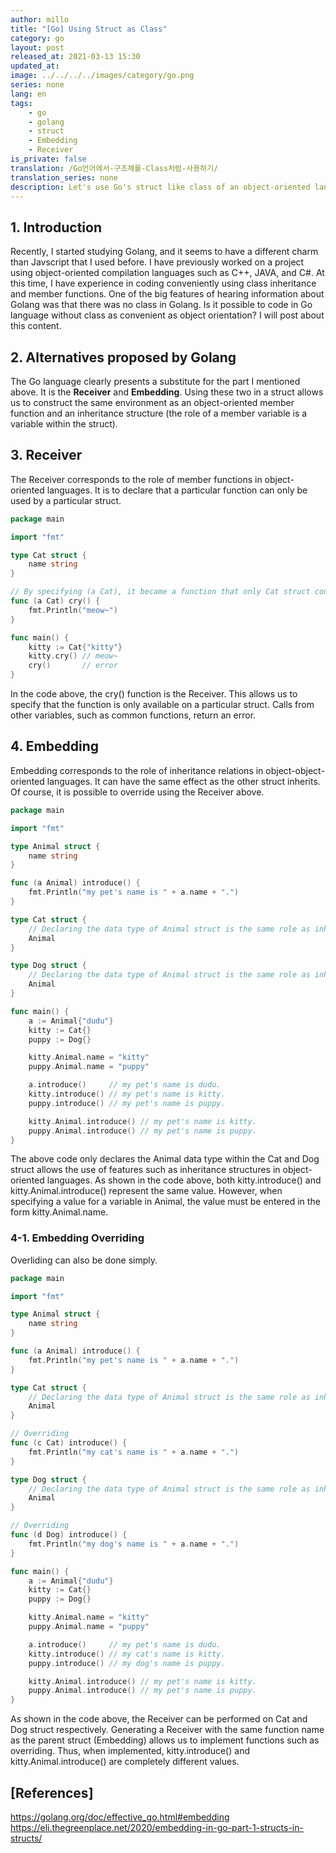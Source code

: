 ```yaml
---
author: millo
title: "[Go] Using Struct as Class"
category: go
layout: post
released_at: 2021-03-13 15:30
updated_at:
image: ../../../../images/category/go.png
series: none
lang: en
tags:
    - go
    - golang
    - struct
    - Embedding
    - Receiver
is_private: false
translation: /Go언어에서-구조체를-Class처럼-사용하기/
translation_series: none
description: Let's use Go's struct like class of an object-oriented language.
---
```


## 1. Introduction

Recently, I started studying Golang, and it seems to have a different charm than Javscript that I used before. I have previously worked on a project using object-oriented compilation languages such as C++, JAVA, and C#. At this time, I have experience in coding conveniently using class inheritance and member functions. One of the big features of hearing information about Golang was that there was no class in Golang. Is it possible to code in Go language without class as convenient as object orientation? I will post about this content.

## 2. Alternatives proposed by Golang

The Go language clearly presents a substitute for the part I mentioned above. It is the **Receiver** and **Embedding**. Using these two in a struct allows us to construct the same environment as an object-oriented member function and an inheritance structure (the role of a member variable is a variable within the struct).

## 3. Receiver

The Receiver corresponds to the role of member functions in object-oriented languages. It is to declare that a particular function can only be used by a particular struct.

```go
package main

import "fmt"

type Cat struct {
	name string
}

// By specifying (a Cat), it became a function that only Cat struct could be called.
func (a Cat) cry() {
	fmt.Println("meow~")
}

func main() {
	kitty := Cat{"kitty"}
	kitty.cry() // meow~
	cry()       // error
}


```

In the code above, the cry() function is the Receiver. This allows us to specify that the function is only available on a particular struct. Calls from other variables, such as common functions, return an error.

## 4. Embedding

Embedding corresponds to the role of inheritance relations in object-object-oriented languages. It can have the same effect as the other struct inherits. Of course, it is possible to override using the Receiver above.

```go
package main

import "fmt"

type Animal struct {
	name string
}

func (a Animal) introduce() {
	fmt.Println("my pet's name is " + a.name + ".")
}

type Cat struct {
	// Declaring the data type of Animal struct is the same role as inheritance.
	Animal
}

type Dog struct {
	// Declaring the data type of Animal struct is the same role as inheritance.
	Animal
}

func main() {
	a := Animal{"dudu"}
	kitty := Cat{}
	puppy := Dog{}

	kitty.Animal.name = "kitty"
	puppy.Animal.name = "puppy"

	a.introduce()     // my pet's name is dudu.
	kitty.introduce() // my pet's name is kitty.
	puppy.introduce() // my pet's name is puppy.

	kitty.Animal.introduce() // my pet's name is kitty.
	puppy.Animal.introduce() // my pet's name is puppy.
}

```

The above code only declares the Animal data type within the Cat and Dog struct allows the use of features such as inheritance structures in object-oriented languages. As shown in the code above, both kitty.introduce() and kitty.Animal.introduce() represent the same value. However, when specifying a value for a variable in Animal, the value must be entered in the form kitty.Animal.name.

### 4-1. Embedding Overriding

Overliding can also be done simply.

```go
package main

import "fmt"

type Animal struct {
	name string
}

func (a Animal) introduce() {
	fmt.Println("my pet's name is " + a.name + ".")
}

type Cat struct {
	// Declaring the data type of Animal struct is the same role as inheritance.
	Animal
}

// Overriding
func (c Cat) introduce() {
	fmt.Println("my cat's name is " + a.name + ".")
}

type Dog struct {
	// Declaring the data type of Animal struct is the same role as inheritance.
	Animal
}

// Overriding
func (d Dog) introduce() {
	fmt.Println("my dog's name is " + a.name + ".")
}

func main() {
	a := Animal{"dudu"}
	kitty := Cat{}
	puppy := Dog{}

	kitty.Animal.name = "kitty"
	puppy.Animal.name = "puppy"

	a.introduce()     // my pet's name is dudu.
	kitty.introduce() // my cat's name is kitty.
	puppy.introduce() // my dog's name is puppy.

	kitty.Animal.introduce() // my pet's name is kitty.
	puppy.Animal.introduce() // my pet's name is puppy.
}
```

As shown in the code above, the Receiver can be performed on Cat and Dog struct respectively. Generating a Receiver with the same function name as the parent struct (Embedding) allows us to implement functions such as overriding. Thus, when implemented, kitty.introduce() and kitty.Animal.introduce() are completely different values.

## [References]

https://golang.org/doc/effective_go.html#embedding
https://eli.thegreenplace.net/2020/embedding-in-go-part-1-structs-in-structs/

